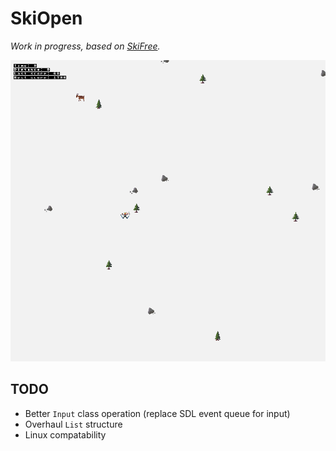 # SkiOpen

*Work in progress, based on [SkiFree](http://ski.ihoc.net).*

![screenshot](ski.png "screenshot")

## TODO

- Better `Input` class operation (replace SDL event queue for input)
- Overhaul `List` structure
- Linux compatability
